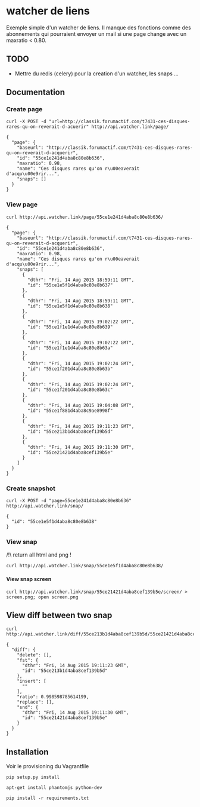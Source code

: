 # watcher de liens

Exemple simple d'un watcher de liens. Il manque des fonctions comme des abonnements 
qui pourraient envoyer un mail si une page change avec un maxratio < 0.80.

## TODO

- Mettre du redis (celery) pour la creation d'un watcher, les snaps ...

## Documentation

### Create page

```
curl -X POST -d "url=http://classik.forumactif.com/t7431-ces-disques-rares-qu-on-reverait-d-acuerir" http://api.watcher.link/page/
```

```
{
  "page": {
    "baseurl": "http://classik.forumactif.com/t7431-ces-disques-rares-qu-on-reverait-d-acquerir", 
    "id": "55ce1e241d4aba8c80e8b636", 
    "maxratio": 0.98, 
    "name": "Ces disques rares qu'on r\u00eaverait d'acqu\u00e9rir...", 
    "snaps": []
  }
}
```

### View page

```
curl http://api.watcher.link/page/55ce1e241d4aba8c80e8b636/
```

```
{
  "page": {
    "baseurl": "http://classik.forumactif.com/t7431-ces-disques-rares-qu-on-reverait-d-acquerir", 
    "id": "55ce1e241d4aba8c80e8b636", 
    "maxratio": 0.98, 
    "name": "Ces disques rares qu'on r\u00eaverait d'acqu\u00e9rir...", 
    "snaps": [
      {
        "dthr": "Fri, 14 Aug 2015 18:59:11 GMT", 
        "id": "55ce1e5f1d4aba8c80e8b637"
      }, 
      {
        "dthr": "Fri, 14 Aug 2015 18:59:11 GMT", 
        "id": "55ce1e5f1d4aba8c80e8b638"
      }, 
      {
        "dthr": "Fri, 14 Aug 2015 19:02:22 GMT", 
        "id": "55ce1f1e1d4aba8c80e8b639"
      }, 
      {
        "dthr": "Fri, 14 Aug 2015 19:02:22 GMT", 
        "id": "55ce1f1e1d4aba8c80e8b63a"
      }, 
      {
        "dthr": "Fri, 14 Aug 2015 19:02:24 GMT", 
        "id": "55ce1f201d4aba8c80e8b63b"
      }, 
      {
        "dthr": "Fri, 14 Aug 2015 19:02:24 GMT", 
        "id": "55ce1f201d4aba8c80e8b63c"
      }, 
      {
        "dthr": "Fri, 14 Aug 2015 19:04:08 GMT", 
        "id": "55ce1f881d4aba8c9ae8998f"
      }, 
      {
        "dthr": "Fri, 14 Aug 2015 19:11:23 GMT", 
        "id": "55ce213b1d4aba8cef139b5d"
      }, 
      {
        "dthr": "Fri, 14 Aug 2015 19:11:30 GMT", 
        "id": "55ce21421d4aba8cef139b5e"
      }
    ]
  }
}
```

### Create snapshot

```
curl -X POST -d "page=55ce1e241d4aba8c80e8b636" http://api.watcher.link/snap/
```

```
{
  "id": "55ce1e5f1d4aba8c80e8b638"
}
```

### View snap

/!\ return all html and png ! 

```
curl http://api.watcher.link/snap/55ce1e5f1d4aba8c80e8b638/
```

#### View snap screen

```
curl http://api.watcher.link/snap/55ce21421d4aba8cef139b5e/screen/ > screen.png; open screen.png
```

## View diff between two snap

```
curl http://api.watcher.link/diff/55ce213b1d4aba8cef139b5d/55ce21421d4aba8cef139b5e/
```

```
{
  "diff": {
    "delete": [], 
    "fst": {
      "dthr": "Fri, 14 Aug 2015 19:11:23 GMT", 
      "id": "55ce213b1d4aba8cef139b5d"
    }, 
    "insert": [
      ""
    ], 
    "ratio": 0.998598785614199, 
    "replace": [], 
    "snd": {
      "dthr": "Fri, 14 Aug 2015 19:11:30 GMT", 
      "id": "55ce21421d4aba8cef139b5e"
    }
  }
}
```

## Installation

Voir le provisioning du Vagrantfile

```
pip setup.py install
```

```
apt-get install phantomjs python-dev
```

```
pip install -r requirements.txt 
```